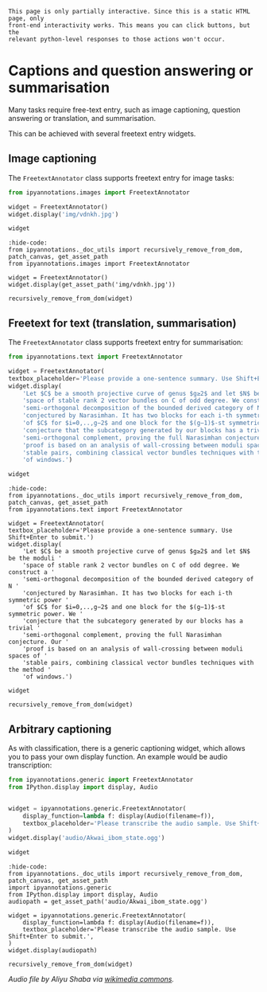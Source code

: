 
```{hint}
This page is only partially interactive. Since this is a static HTML page, only
front-end interactivity works. This means you can click buttons, but the
relevant python-level responses to those actions won't occur.
```

# Captions and question answering or summarisation

Many tasks require free-text entry, such as image captioning,
question answering or translation, and summarisation.

This can be achieved with several freetext entry widgets.

## Image captioning

The `FreetextAnnotator` class supports freetext entry for image tasks:

```python
from ipyannotations.images import FreetextAnnotator

widget = FreetextAnnotator()
widget.display('img/vdnkh.jpg')

widget
```

```{jupyter-execute}
:hide-code:
from ipyannotations._doc_utils import recursively_remove_from_dom, patch_canvas, get_asset_path
from ipyannotations.images import FreetextAnnotator

widget = FreetextAnnotator()
widget.display(get_asset_path('img/vdnkh.jpg'))

recursively_remove_from_dom(widget)
```

## Freetext for text (translation, summarisation)

The `FreetextAnnotator` class supports freetext entry for summarisation:

```python
from ipyannotations.text import FreetextAnnotator

widget = FreetextAnnotator(
textbox_placeholder='Please provide a one-sentence summary. Use Shift+Enter to submit.')
widget.display(
    'Let $C$ be a smooth projective curve of genus $g≥2$ and let $N$ be the moduli '
    'space of stable rank 2 vector bundles on C of odd degree. We construct a '
    'semi-orthogonal decomposition of the bounded derived category of N '
    'conjectured by Narasimhan. It has two blocks for each i-th symmetric power '
    'of $C$ for $i=0,..,g−2$ and one block for the $(g−1)$-st symmetric power. We '
    'conjecture that the subcategory generated by our blocks has a trivial '
    'semi-orthogonal complement, proving the full Narasimhan conjecture. Our '
    'proof is based on an analysis of wall-crossing between moduli spaces of '
    'stable pairs, combining classical vector bundles techniques with the method '
    'of windows.')

widget
```

```{jupyter-execute}
:hide-code:
from ipyannotations._doc_utils import recursively_remove_from_dom, patch_canvas, get_asset_path
from ipyannotations.text import FreetextAnnotator

widget = FreetextAnnotator(
textbox_placeholder='Please provide a one-sentence summary. Use Shift+Enter to submit.')
widget.display(
    'Let $C$ be a smooth projective curve of genus $g≥2$ and let $N$ be the moduli '
    'space of stable rank 2 vector bundles on C of odd degree. We construct a '
    'semi-orthogonal decomposition of the bounded derived category of N '
    'conjectured by Narasimhan. It has two blocks for each i-th symmetric power '
    'of $C$ for $i=0,..,g−2$ and one block for the $(g−1)$-st symmetric power. We '
    'conjecture that the subcategory generated by our blocks has a trivial '
    'semi-orthogonal complement, proving the full Narasimhan conjecture. Our '
    'proof is based on an analysis of wall-crossing between moduli spaces of '
    'stable pairs, combining classical vector bundles techniques with the method '
    'of windows.')

widget

recursively_remove_from_dom(widget)
```

## Arbitrary captioning

As with classification, there is a generic captioning widget, which allows you
to pass your own display function. An example would be audio transcription:

```python
from ipyannotations.generic import FreetextAnnotator
from IPython.display import display, Audio


widget = ipyannotations.generic.FreetextAnnotator(
    display_function=lambda f: display(Audio(filename=f)),
    textbox_placeholder='Please transcribe the audio sample. Use Shift+Enter to submit.',
)
widget.display('audio/Akwai_ibom_state.ogg')

widget
```

```{jupyter-execute}
:hide-code:
from ipyannotations._doc_utils import recursively_remove_from_dom, patch_canvas, get_asset_path
import ipyannotations.generic
from IPython.display import display, Audio
audiopath = get_asset_path('audio/Akwai_ibom_state.ogg')

widget = ipyannotations.generic.FreetextAnnotator(
    display_function=lambda f: display(Audio(filename=f)),
    textbox_placeholder='Please transcribe the audio sample. Use Shift+Enter to submit.',
)
widget.display(audiopath)

recursively_remove_from_dom(widget)
```

_Audio file by Aliyu Shaba via [wikimedia commons](https://commons.wikimedia.org/wiki/File:Akwai_ibom_state.ogg)._
